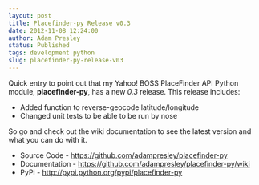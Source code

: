 ```yaml
---
layout: post
title: Placefinder-py Release v0.3
date: 2012-11-08 12:24:00
author: Adam Presley
status: Published
tags: development python
slug: placefinder-py-release-v03
---
```


Quick entry to point out that my Yahoo! BOSS PlaceFinder API Python
module, **placefinder-py**, has a new *0.3* release. This release
includes:  

* Added function to reverse-geocode latitude/longitude
* Changed unit tests to be able to be run by nose

So go and check out the wiki documentation to see the latest version and
what you can do with it.    

* Source Code - <https://github.com/adampresley/placefinder-py>
* Documentation - <https://github.com/adampresley/placefinder-py/wiki>
* PyPi - <http://pypi.python.org/pypi/placefinder-py>
